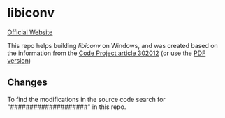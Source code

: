 # libiconv

[Official Website](https://www.gnu.org/software/libiconv/)

This repo helps building _libiconv_ on Windows, and was created based on the
information from the [Code Project article 302012](https://www.codeproject.com/Articles/302012/How-to-Build-libiconv-with-Microsoft-Visual-Studio)
(or use the [PDF version](./codeproject.com-article-302012.pdf))

## Changes

To find the modifications in the source code search for "####################" in this repo.
